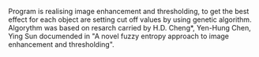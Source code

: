 Program is realising image enhancement and thresholding, to get the best effect for each object are setting cut off values by using genetic algorithm.
Algorythm was based on resarch carried by  H.D. Cheng*, Yen-Hung Chen, Ying Sun documended in "A novel fuzzy entropy approach to image enhancement and thresholding".
